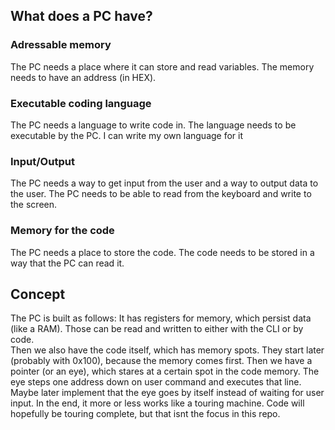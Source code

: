 
## What does a PC have?
### Adressable memory
The PC needs a place where it can store and read variables. The memory needs to have an address (in HEX).

### Executable coding language
The PC needs a language to write code in. The language needs to be executable by the PC. I can write my own language for it

### Input/Output
The PC needs a way to get input from the user and a way to output data to the user. The PC needs to be able to read from the keyboard and write to the screen.

### Memory for the code
The PC needs a place to store the code. The code needs to be stored in a way that the PC can read it.

## Concept
The PC is built as follows: It has registers for memory, which persist data (like a RAM). Those can be read and written to either with the CLI or by code.  
Then we also have the code itself, which has memory spots. They start later (probably with 0x100), because the memory comes first. Then we have a pointer (or an eye), which stares at a certain spot in the code memory. The eye steps one address down on user command and executes that line. Maybe later implement that the eye goes by itself instead of waiting for user input.
In the end, it more or less works like a touring machine. Code will hopefully be touring complete, but that isnt the focus in this repo.
